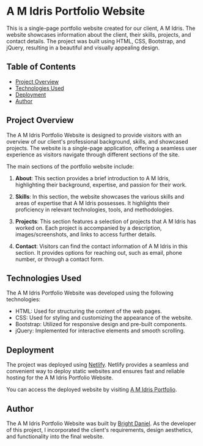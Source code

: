 # A M Idris Portfolio Website

This is a single-page portfolio website created for our client, A M Idris. The website showcases information about the client, their skills, projects, and contact details. The project was built using HTML, CSS, Bootstrap, and jQuery, resulting in a beautiful and visually appealing design.

## Table of Contents

- [Project Overview](#project-overview)
- [Technologies Used](#technologies-used)
- [Deployment](#deployment)
- [Author](#author)

## Project Overview

The A M Idris Portfolio Website is designed to provide visitors with an overview of our client's professional background, skills, and showcased projects. The website is a single-page application, offering a seamless user experience as visitors navigate through different sections of the site.

The main sections of the portfolio website include:

1. **About**: This section provides a brief introduction to A M Idris, highlighting their background, expertise, and passion for their work.

2. **Skills**: In this section, the website showcases the various skills and areas of expertise that A M Idris possesses. It highlights their proficiency in relevant technologies, tools, and methodologies.

3. **Projects**: This section features a selection of projects that A M Idris has worked on. Each project is accompanied by a description, images/screenshots, and links to access further details.

4. **Contact**: Visitors can find the contact information of A M Idris in this section. It provides options for reaching out, such as email, phone number, or through a contact form.

## Technologies Used

The A M Idris Portfolio Website was developed using the following technologies:

- HTML: Used for structuring the content of the web pages.
- CSS: Used for styling and customizing the appearance of the website.
- Bootstrap: Utilized for responsive design and pre-built components.
- jQuery: Implemented for interactive elements and smooth scrolling.

## Deployment

The project was deployed using [Netlify](https://www.netlify.com/). Netlify provides a seamless and convenient way to deploy static websites and ensures fast and reliable hosting for the A M Idris Portfolio Website.

You can access the deployed website by visiting [A M Idris Portfolio](https://dreamy-squirrel-199bf3.netlify.app/).

## Author

The A M Idris Portfolio Website was built by [Bright Daniel](https://github.com/BrightDaniel). As the developer of this project, I incorporated the client's requirements, design aesthetics, and functionality into the final website.


